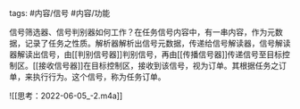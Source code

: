 tags: #内容/信号 #内容/功能 

信号筛选器、信号判别器如何工作？在任务信号内容中，有一串内容，作为元数据，记录了任务之性质。解析器解析出信号元数据，传递给信号解读器，信号解读器解读出信号，由[[判别信号器]]判别信号，再由[[传播信号器]]传递信号至目标控制区。[[接收信号器]]在目标控制区，接收到该信号，视为订单。其根据任务之订单，来执行行为。这个信号，称为任务订单。

![[思考：2022-06-05_-2.m4a]]
